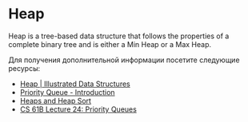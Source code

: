 # Heap

Heap is a tree-based data structure that follows the properties of a complete binary tree and is either a Min Heap or a Max Heap.

Для получения дополнительной информации посетите следующие ресурсы:

- [Heap | Illustrated Data Structures](https://www.youtube.com/watch?v=F_r0sJ1RqWk)
- [Priority Queue - Introduction](https://www.coursera.org/lecture/data-structures/introduction-2OpTs)
- [Heaps and Heap Sort](https://www.youtube.com/watch?v=B7hVxCmfPtM&list=PLUl4u3cNGP61Oq3tWYp6V_F-5jb5L2iHb&index=5)
- [CS 61B Lecture 24: Priority Queues](https://archive.org/details/ucberkeley_webcast_yIUFT6AKBGE)
